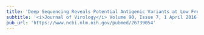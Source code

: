 ```yaml
---
title: 'Deep Sequencing Reveals Potential Antigenic Variants at Low Frequencies in Influenza A Virus-Infected Humans.'
subtitle: '<i>Journal of Virology</i> Volume 90, Issue 7, 1 April 2016'
pub_url: 'https://www.ncbi.nlm.nih.gov/pubmed/26739054'
---
```

